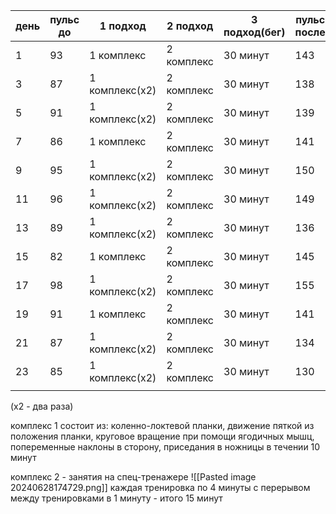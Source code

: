 
| день | пульс до | 1 подход       | 2 подход   | 3 подход(бег) | пульс после |
| ---- | -------- | -------------- | ---------- | ------------- | ----------- |
| 1    | 93       | 1 комплекс     | 2 комплекс | 30 минут      | 143         |
| 3    | 87       | 1 комплекс(x2) | 2 комплекс | 30 минут      | 138         |
| 5    | 91       | 1 комплекс(x2) | 2 комплекс | 30 минут      | 139         |
| 7    | 86       | 1 комплекс     | 2 комплекс | 30 минут      | 141         |
| 9    | 95       | 1 комплекс(x2) | 2 комплекс | 30 минут      | 150         |
| 11   | 96       | 1 комплекс(x2) | 2 комплекс | 30 минут      | 149         |
| 13   | 89       | 1 комплекс(x2) | 2 комплекс | 30 минут      | 136         |
| 15   | 82       | 1 комплекс     | 2 комплекс | 30 минут      | 145         |
| 17   | 98       | 1 комплекс(x2) | 2 комплекс | 30 минут      | 155         |
| 19   | 91       | 1 комплекс     | 2 комплекс | 30 минут      | 141         |
| 21   | 87       | 1 комплекс(x2) | 2 комплекс | 30 минут      | 134         |
| 23   | 85       | 1 комплекс(x2) | 2 комплекс | 30 минут      | 130         |
|      |          |                |            |               |             |
(x2 - два раза)

комплекс 1 состоит из:
 коленно-локтевой планки,
 движение пяткой из положения планки,
 круговое вращение при помощи ягодичных мышц,
попеременные наклоны в сторону, 
приседания в ножницы
в течении 10 минут

комплекс 2 - занятия на спец-тренажере
![[Pasted image 20240628174729.png]]
каждая тренировка по 4 минуты с перерывом между тренировками в 1 минуту - итого 15 минут